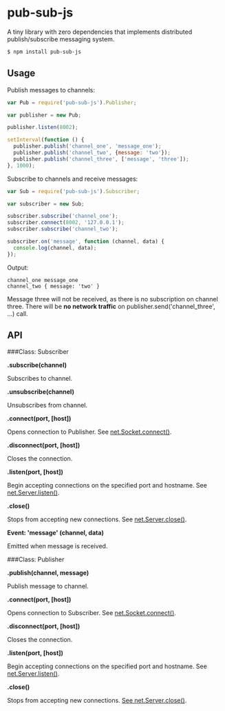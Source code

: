pub-sub-js
==========
A tiny library with zero dependencies that implements distributed publish/subscribe messaging system.

```bash
$ npm install pub-sub-js
```

## Usage

Publish messages to channels:

```js
var Pub = require('pub-sub-js').Publisher;

var publisher = new Pub;

publisher.listen(8002);

setInterval(function () {
  publisher.publish('channel_one', 'message_one');
  publisher.publish('channel_two', {message: 'two'});
  publisher.publish('channel_three', ['message', 'three']);
}, 1000);
```

Subscribe to channels and receive messages:

```js
var Sub = require('pub-sub-js').Subscriber;

var subscriber = new Sub;

subscriber.subscribe('channel_one');
subscriber.connect(8002, '127.0.0.1');
subscriber.subscribe('channel_two');

subscriber.on('message', function (channel, data) {
  console.log(channel, data);
});
```

Output:

```
channel_one message_one
channel_two { message: 'two' }
```

Message three will not be received, as there is no subscription on channel three. There will be **no network traffic** on publisher.send('channel_three', ...) call.

## API

###Class: Subscriber

**.subscribe(channel)**

Subscribes to channel.

**.unsubscribe(channel)**

Unsubscribes from channel.

**.connect(port, [host])**

Opens connection to Publisher. See [net.Socket.connect()][node-api-net].

**.disconnect(port, [host])**

Closes the connection.

**.listen(port, [host])**

Begin accepting connections on the specified port and hostname. See [net.Server.listen()][node-api-net].

**.close()**

Stops from accepting new connections. See [net.Server.close()][node-api-net].

**Event: 'message' (channel, data)**

Emitted when message is received.

###Class: Publisher

**.publish(channel, message)**

Publish message to channel.

**.connect(port, [host])**

Opens connection to Subscriber. See [net.Socket.connect()][node-api-net].

**.disconnect(port, [host])**

Closes the connection.

**.listen(port, [host])**

Begin accepting connections on the specified port and hostname. See [net.Server.listen()][node-api-net].

**.close()**

Stops from accepting new connections. [See net.Server.close()][node-api-net].

[node-api-net]: http://nodejs.org/api/net.html
